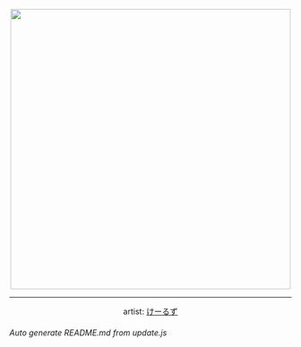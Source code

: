 
<p align="center">
  <img width="500" src="https://nekos.best/api/v2/neko/0758.png">
  <hr/>
  <center>
    artist: <a href="https://www.pixiv.net/en/artworks/96411738">けーるず</a>
  </center>
</p>


###### Auto generate README.md from update.js

